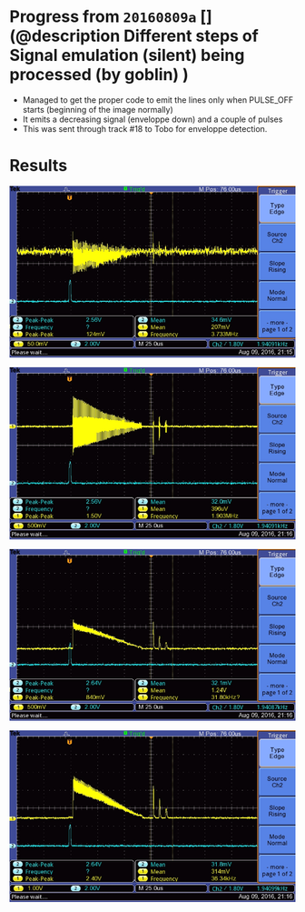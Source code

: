 # Progress from `20160809a`  [](@description Different steps of Signal emulation  (silent) being processed (by goblin) )

* Managed to get the proper code to emit the lines only when PULSE_OFF starts (beginning of the image normally)
* It emits a decreasing signal (enveloppe down) and a couple of pulses
* This was sent through track #18 to Tobo for enveloppe detection.

# Results

![](/silent/images/SilentOutput.JPG)

![](/silent/images/SilentPostTGC.JPG)

![](/silent/images/SilentPostEnveloppe.JPG)

![](/silent/images/SilentEnveloppeFinal.JPG)
